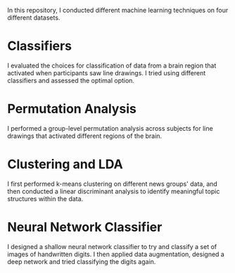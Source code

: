 In this repository, I conducted different machine learning techniques on four different datasets. 

# Classifiers
I evaluated the choices for classification of data from a brain region that activated when participants saw line drawings. I tried using different classifiers and assessed the optimal option. 

# Permutation Analysis
I performed a group-level permutation analysis across subjects for line drawings that activated different regions of the brain. 

# Clustering and LDA
I first performed k-means clustering on different news groups' data, and then conducted a linear discriminant analysis to identify meaningful topic structures within the data. 

# Neural Network Classifier
I designed a shallow neural network classifier to try and classify a set of images of handwritten digits. I then applied data augmentation, designed a deep network and tried classifying the digits again.
